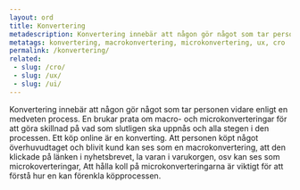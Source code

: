```yaml
---
layout: ord
title: Konvertering
metadescription: Konvertering innebär att någon gör något som tar personen vidare enligt en  medveten process.
metatags: konvertering, macrokonvertering, microkonvertering, ux, cro
permalink: /konvertering/
related:
 - slug: /cro/
 - slug: /ux/
 - slug: /ui/
---
```


Konvertering innebär att någon gör något som tar personen vidare enligt en medveten process. En brukar prata om macro- och microkonverteringar för att göra skillnad på vad som slutligen ska uppnås och alla stegen i den processen. Ett köp online är en konverting. Att personen köpt något överhuvudtaget och blivit kund kan ses som en macrokonvertering, att den klickade på länken i nyhetsbrevet, la varan i varukorgen, osv kan ses som microkoverteringar, Att hålla koll på microkonverteringarna är viktigt för att förstå hur en kan förenkla köpprocessen.